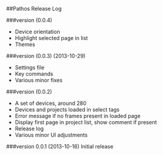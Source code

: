 ##Pathos Release Log

###version (0.0.4)
* Device orientation
* Highlight selected page in list
* Themes

###version (0.0.3)  (2013-10-29)
* Settings file
* Key commands
* Various minor fixes

###version (0.0.2)
* A set of devices, around 280
* Devices and projects loaded in select tags
* Error message if no frames present in loaded page
* Display first page in project list, show comment if present
* Release log
* Various minor UI adjustments

###version 0.0.1 (2013-10-16)
Initial release